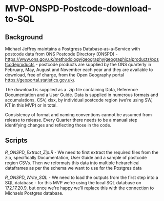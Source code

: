 # MVP-ONSPD-Postcode-download-to-SQL

## Background

Michael Jeffrey maintains a Postgress Database-as-a-Service with postcode data from ONS Postcode Directory (ONSPD) - https://www.ons.gov.uk/methodology/geography/geographicalproducts/postcodeproducts - postcode products are supplied by the ONS quarterly in February, May, August and November each year and they are available to download, free of charge, from the Open Geography portal https://geoportal.statistics.gov.uk/.

The download is supplied as a .zip file containing Data, Reference Documentation and a User Guide. Data is supplied in numerous formats and accumulations, CSV, xlsx, by individual postcode region (we're using SW, KT in this MVP) or in total. 

Consistency of format and naming conventions cannot be assumed from release to release. Every Quarter there needs to be a manual step identifying changes and reflecting those in the code.

## Scripts 

*R_ONSPD_Extract_Zip.R* - We need to first extract the required files from the zip, specifically Documentation, User Guide and a sample of postcode region CSVs. Then we reformats this data into multiple heirarchical dataframes as per the schema we want to use for the Postgres data

*R_ONSPD_Write_SQL* - We need to load the outputs from the first step into a SQL database - for this MVP we're using the local SQL database on 172.17.20.9, but once we're happy we'll replace this with the connection to Michaels Postgres database.
